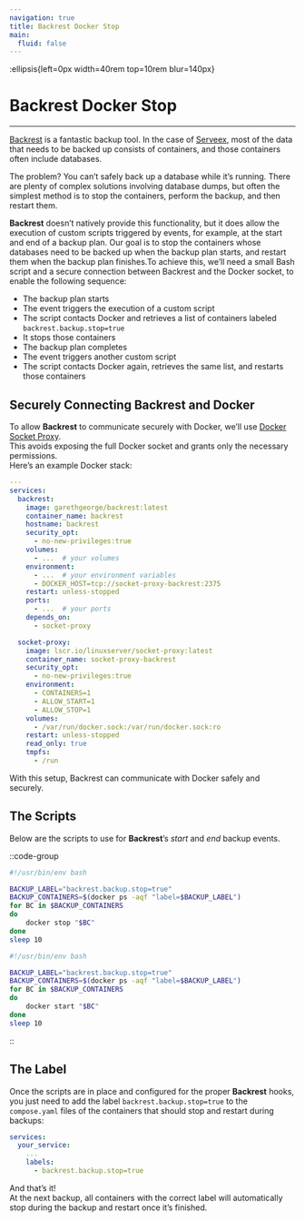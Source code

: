 ```yaml
---
navigation: true
title: Backrest Docker Stop
main:
  fluid: false
---
```

:ellipsis{left=0px width=40rem top=10rem blur=140px}

# Backrest Docker Stop
---

[Backrest](https://github.com/garethgeorge/backrest) is a fantastic backup tool. In the case of [Serveex](https://docu.djeex.fr/serveex/introduction), most of the data that needs to be backed up consists of containers, and those containers often include databases.  

The problem? You can’t safely back up a database while it’s running. There are plenty of complex solutions involving database dumps, but often the simplest method is to stop the containers, perform the backup, and then restart them.

**Backrest** doesn’t natively provide this functionality, but it does allow the execution of custom scripts triggered by events, for example, at the start and end of a backup plan. Our goal is to stop the containers whose databases need to be backed up when the backup plan starts, and restart them when the backup plan finishes.To achieve this, we’ll need a small Bash script and a secure connection between Backrest and the Docker socket, to enable the following sequence:

- The backup plan starts  
- The event triggers the execution of a custom script  
- The script contacts Docker and retrieves a list of containers labeled `backrest.backup.stop=true`  
- It stops those containers  
- The backup plan completes  
- The event triggers another custom script  
- The script contacts Docker again, retrieves the same list, and restarts those containers  


## Securely Connecting Backrest and Docker

To allow **Backrest** to communicate securely with Docker, we’ll use [Docker Socket Proxy](https://github.com/linuxserver/docker-socket-proxy).  
This avoids exposing the full Docker socket and grants only the necessary permissions.  
Here’s an example Docker stack:

```yaml
---
services:
  backrest:
    image: garethgeorge/backrest:latest
    container_name: backrest
    hostname: backrest
    security_opt:
      - no-new-privileges:true
    volumes:
      - ...  # your volumes
    environment:
      - ...  # your environment variables
      - DOCKER_HOST=tcp://socket-proxy-backrest:2375
    restart: unless-stopped
    ports:
      - ...  # your ports
    depends_on:
      - socket-proxy

  socket-proxy:
    image: lscr.io/linuxserver/socket-proxy:latest
    container_name: socket-proxy-backrest
    security_opt:
      - no-new-privileges:true
    environment:
      - CONTAINERS=1
      - ALLOW_START=1
      - ALLOW_STOP=1
    volumes:
      - /var/run/docker.sock:/var/run/docker.sock:ro
    restart: unless-stopped
    read_only: true
    tmpfs:
      - /run
```

With this setup, Backrest can communicate with Docker safely and securely.


## The Scripts

Below are the scripts to use for **Backrest**’s *start* and *end* backup events.

::code-group
```sh [Stop]
#!/usr/bin/env bash

BACKUP_LABEL="backrest.backup.stop=true"
BACKUP_CONTAINERS=$(docker ps -aqf "label=$BACKUP_LABEL")
for BC in $BACKUP_CONTAINERS
do
    docker stop "$BC"
done
sleep 10
```

```sh [Start]
#!/usr/bin/env bash

BACKUP_LABEL="backrest.backup.stop=true"
BACKUP_CONTAINERS=$(docker ps -aqf "label=$BACKUP_LABEL")
for BC in $BACKUP_CONTAINERS
do
    docker start "$BC"
done
sleep 10
```
::


## The Label

Once the scripts are in place and configured for the proper **Backrest** hooks, you just need to add the label `backrest.backup.stop=true` to the `compose.yaml` files of the containers that should stop and restart during backups:

```yaml
services:
  your_service:
    ...
    labels:
      - backrest.backup.stop=true
```

And that’s it!  
At the next backup, all containers with the correct label will automatically stop during the backup and restart once it’s finished.
